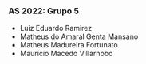 ### AS 2022: Grupo 5

* Luiz Eduardo Ramirez
* Matheus do Amaral Genta Mansano
* Matheus Madureira Fortunato
* Maurício Macedo Villarnobo
